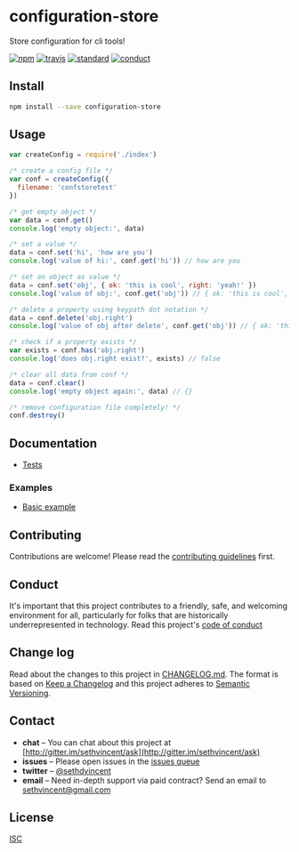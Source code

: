 # configuration-store

Store configuration for cli tools!

[![npm][npm-image]][npm-url]
[![travis][travis-image]][travis-url]
[![standard][standard-image]][standard-url]
[![conduct][conduct]][conduct-url]

[npm-image]: https://img.shields.io/npm/v/configuration-store.svg?style=flat-square
[npm-url]: https://www.npmjs.com/package/configuration-store
[travis-image]: https://img.shields.io/travis/sethvincent/configuration-store.svg?style=flat-square
[travis-url]: https://travis-ci.org/sethvincent/configuration-store
[standard-image]: https://img.shields.io/badge/code%20style-standard-brightgreen.svg?style=flat-square
[standard-url]: http://npm.im/standard
[conduct]: https://img.shields.io/badge/code%20of%20conduct-contributor%20covenant-green.svg?style=flat-square
[conduct-url]: CONDUCT.md

## Install

```sh
npm install --save configuration-store
```

## Usage

```js
var createConfig = require('./index')

/* create a config file */
var conf = createConfig({
  filename: 'confstoretest'
})

/* get empty object */
var data = conf.get()
console.log('empty object:', data)

/* set a value */
data = conf.set('hi', 'how are you')
console.log('value of hi:', conf.get('hi')) // how are you

/* set an object as value */
data = conf.set('obj', { ok: 'this is cool', right: 'yeah!' })
console.log('value of obj:', conf.get('obj')) // { ok: 'this is cool', right: 'yeah!' }

/* delete a property using keypath dot notation */
data = conf.delete('obj.right')
console.log('value of obj after delete', conf.get('obj')) // { ok: 'this is cool' }

/* check if a property exists */
var exists = conf.has('obj.right')
console.log('does obj.right exist?', exists) // false

/* clear all data from conf */
data = conf.clear()
console.log('empty object again:', data) // {}

/* remove configuration file completely! */
conf.destroy()
```

## Documentation
- [Tests](tests/)

### Examples
- [Basic example](example.js)

## Contributing

Contributions are welcome! Please read the [contributing guidelines](CONTRIBUTING.md) first.

## Conduct

It's important that this project contributes to a friendly, safe, and welcoming environment for all, particularly for folks that are historically underrepresented in technology. Read this project's [code of conduct](CONDUCT.md)

## Change log

Read about the changes to this project in [CHANGELOG.md](CHANGELOG.md). The format is based on [Keep a Changelog](http://keepachangelog.com/) and this project adheres to [Semantic Versioning](http://semver.org/).

## Contact

- **chat** – You can chat about this project at [http://gitter.im/sethvincent/ask](http://gitter.im/sethvincent/ask)
- **issues** – Please open issues in the [issues queue](https://github.com/sethvincent/configuration-store/issues)
- **twitter** – [@sethdvincent](https://twitter.com/sethdvincent)
- **email** – Need in-depth support via paid contract? Send an email to sethvincent@gmail.com

## License

[ISC](LICENSE.md)
